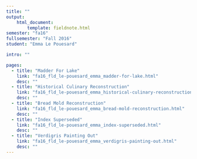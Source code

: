 ```yaml
---
title: ""
output:
    html_document:
        template: fieldnote.html
semester: "fa16"
fullsemester: "Fall 2016"
student: "Emma Le Pouesard"

intro: ""

pages:
  - title: "Madder For Lake"
    link: "fa16_fld_le-pouesard_emma_madder-for-lake.html"
    desc: ""
  - title: "Historical Culinary Reconstruction"
    link: "fa16_fld_le-pouesard_emma_historical-culinary-reconstruction.html"
    desc: ""
  - title: "Bread Mold Reconstruction"
    link: "fa16_fld_le-pouesard_emma_bread-mold-reconstruction.html"
    desc: ""
  - title: "Index Superseded"
    link: "fa16_fld_le-pouesard_emma_index-superseded.html"
    desc: ""
  - title: "Verdigris Painting Out"
    link: "fa16_fld_le-pouesard_emma_verdigris-painting-out.html"
    desc: ""
---
```

